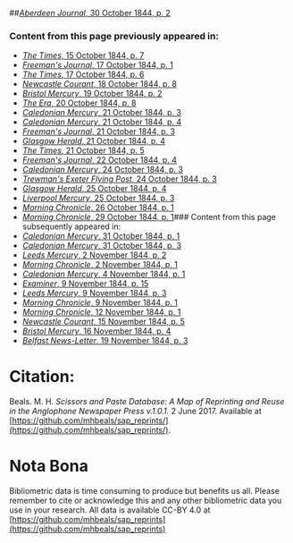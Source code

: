 ##[*Aberdeen Journal*, 30 October 1844, p. 2](https://mhbeals.github.io/sap_html/Aberdeen-Journal/Aberdeen-Journal-30-October-1844-p-2)

### Content from this page previously appeared in:
+ [*The Times*, 15 October 1844, p. 7](https://mhbeals.github.io/sap_html/The-Times/The-Times-15-October-1844-p-7)
+ [*Freeman's Journal*, 17 October 1844, p. 1](https://mhbeals.github.io/sap_html/Freeman's-Journal/Freeman's-Journal-17-October-1844-p-1)
+ [*The Times*, 17 October 1844, p. 6](https://mhbeals.github.io/sap_html/The-Times/The-Times-17-October-1844-p-6)
+ [*Newcastle Courant*, 18 October 1844, p. 8](https://mhbeals.github.io/sap_html/Newcastle-Courant/Newcastle-Courant-18-October-1844-p-8)
+ [*Bristol Mercury*, 19 October 1844, p. 2](https://mhbeals.github.io/sap_html/Bristol-Mercury/Bristol-Mercury-19-October-1844-p-2)
+ [*The Era*, 20 October 1844, p. 8](https://mhbeals.github.io/sap_html/The-Era/The-Era-20-October-1844-p-8)
+ [*Caledonian Mercury*, 21 October 1844, p. 3](https://mhbeals.github.io/sap_html/Caledonian-Mercury/Caledonian-Mercury-21-October-1844-p-3)
+ [*Caledonian Mercury*, 21 October 1844, p. 4](https://mhbeals.github.io/sap_html/Caledonian-Mercury/Caledonian-Mercury-21-October-1844-p-4)
+ [*Freeman's Journal*, 21 October 1844, p. 3](https://mhbeals.github.io/sap_html/Freeman's-Journal/Freeman's-Journal-21-October-1844-p-3)
+ [*Glasgow Herald*, 21 October 1844, p. 4](https://mhbeals.github.io/sap_html/Glasgow-Herald/Glasgow-Herald-21-October-1844-p-4)
+ [*The Times*, 21 October 1844, p. 5](https://mhbeals.github.io/sap_html/The-Times/The-Times-21-October-1844-p-5)
+ [*Freeman's Journal*, 22 October 1844, p. 4](https://mhbeals.github.io/sap_html/Freeman's-Journal/Freeman's-Journal-22-October-1844-p-4)
+ [*Caledonian Mercury*, 24 October 1844, p. 3](https://mhbeals.github.io/sap_html/Caledonian-Mercury/Caledonian-Mercury-24-October-1844-p-3)
+ [*Trewman's Exeter Flying Post*, 24 October 1844, p. 3](https://mhbeals.github.io/sap_html/Trewman's-Exeter-Flying-Post/Trewman's-Exeter-Flying-Post-24-October-1844-p-3)
+ [*Glasgow Herald*, 25 October 1844, p. 4](https://mhbeals.github.io/sap_html/Glasgow-Herald/Glasgow-Herald-25-October-1844-p-4)
+ [*Liverpool Mercury*, 25 October 1844, p. 3](https://mhbeals.github.io/sap_html/Liverpool-Mercury/Liverpool-Mercury-25-October-1844-p-3)
+ [*Morning Chronicle*, 26 October 1844, p. 1](https://mhbeals.github.io/sap_html/Morning-Chronicle/Morning-Chronicle-26-October-1844-p-1)
+ [*Morning Chronicle*, 29 October 1844, p. 1](https://mhbeals.github.io/sap_html/Morning-Chronicle/Morning-Chronicle-29-October-1844-p-1)### Content from this page subsequently appeared in:
+ [*Caledonian Mercury*, 31 October 1844, p. 1](https://mhbeals.github.io/sap_html/Caledonian-Mercury/Caledonian-Mercury-31-October-1844-p-1)
+ [*Caledonian Mercury*, 31 October 1844, p. 3](https://mhbeals.github.io/sap_html/Caledonian-Mercury/Caledonian-Mercury-31-October-1844-p-3)
+ [*Leeds Mercury*, 2 November 1844, p. 2](https://mhbeals.github.io/sap_html/Leeds-Mercury/Leeds-Mercury-2-November-1844-p-2)
+ [*Morning Chronicle*, 2 November 1844, p. 1](https://mhbeals.github.io/sap_html/Morning-Chronicle/Morning-Chronicle-2-November-1844-p-1)
+ [*Caledonian Mercury*, 4 November 1844, p. 1](https://mhbeals.github.io/sap_html/Caledonian-Mercury/Caledonian-Mercury-4-November-1844-p-1)
+ [*Examiner*, 9 November 1844, p. 15](https://mhbeals.github.io/sap_html/Examiner/Examiner-9-November-1844-p-15)
+ [*Leeds Mercury*, 9 November 1844, p. 3](https://mhbeals.github.io/sap_html/Leeds-Mercury/Leeds-Mercury-9-November-1844-p-3)
+ [*Morning Chronicle*, 9 November 1844, p. 1](https://mhbeals.github.io/sap_html/Morning-Chronicle/Morning-Chronicle-9-November-1844-p-1)
+ [*Morning Chronicle*, 12 November 1844, p. 1](https://mhbeals.github.io/sap_html/Morning-Chronicle/Morning-Chronicle-12-November-1844-p-1)
+ [*Newcastle Courant*, 15 November 1844, p. 5](https://mhbeals.github.io/sap_html/Newcastle-Courant/Newcastle-Courant-15-November-1844-p-5)
+ [*Bristol Mercury*, 16 November 1844, p. 4](https://mhbeals.github.io/sap_html/Bristol-Mercury/Bristol-Mercury-16-November-1844-p-4)
+ [*Belfast News-Letter*, 19 November 1844, p. 3](https://mhbeals.github.io/sap_html/Belfast-News-Letter/Belfast-News-Letter-19-November-1844-p-3)
                    
# Citation: 

Beals. M. H. *Scissors and Paste Database: A Map of Reprinting and Reuse in the Anglophone Newspaper Press v.1.0.1.* 2 June 2017. Available at [https://github.com/mhbeals/sap_reprints/](https://github.com/mhbeals/sap_reprints/). 
                    
# Nota Bona

Bibliometric data is time consuming to produce but benefits us all. Please remember to cite or acknowledge this and any other bibliometric data you use in your research. All data is available CC-BY 4.0 at [https://github.com/mhbeals/sap_reprints](https://github.com/mhbeals/sap_reprints)
